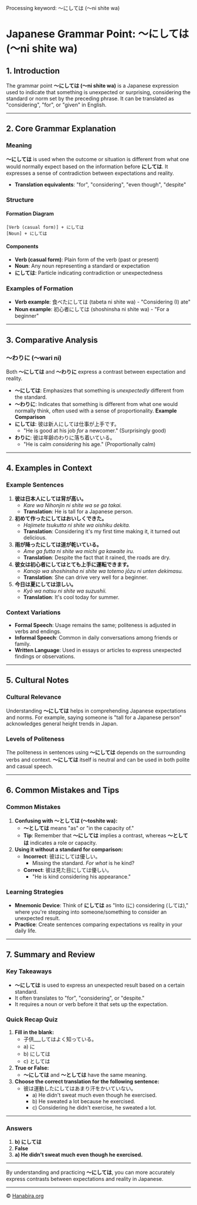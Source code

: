 Processing keyword: ～にしては (〜ni shite wa)
# Japanese Grammar Point: ～にしては (〜ni shite wa)

## 1. Introduction
The grammar point **～にしては (〜ni shite wa)** is a Japanese expression used to indicate that something is unexpected or surprising, considering the standard or norm set by the preceding phrase. It can be translated as "considering", "for", or "given" in English.

---
## 2. Core Grammar Explanation
### Meaning
**～にしては** is used when the outcome or situation is different from what one would normally expect based on the information before **にしては**. It expresses a sense of contradiction between expectations and reality.
- **Translation equivalents**: "for", "considering", "even though", "despite"
### Structure
#### Formation Diagram
```
[Verb (casual form)] + にしては
[Noun] + にしては
```
#### Components
- **Verb (casual form)**: Plain form of the verb (past or present)
- **Noun**: Any noun representing a standard or expectation
- **にしては**: Particle indicating contradiction or unexpectedness
### Examples of Formation
- **Verb example**: 食べたにしては (tabeta ni shite wa) - "Considering (I) ate"
- **Noun example**: 初心者にしては (shoshinsha ni shite wa) - "For a beginner"
---
## 3. Comparative Analysis
### ～わりに (〜wari ni)
Both **～にしては** and **～わりに** express a contrast between expectation and reality.
- **～にしては**: Emphasizes that something is *unexpectedly* different from the standard.
- **～わりに**: Indicates that something is different from what one would normally think, often used with a sense of proportionality.
**Example Comparison**
- **にしては**: 彼は新人にしては仕事が上手です。
  - "He is good at his job *for* a newcomer." (Surprisingly good)
- **わりに**: 彼は年齢のわりに落ち着いている。
  - "He is calm *considering* his age." (Proportionally calm)
---
## 4. Examples in Context
### Example Sentences
1. **彼は日本人にしては背が高い。**
   - *Kare wa Nihonjin ni shite wa se ga takai.*
   - **Translation**: He is tall for a Japanese person.
2. **初めて作ったにしてはおいしくできた。**
   - *Hajimete tsukutta ni shite wa oishiku dekita.*
   - **Translation**: Considering it's my first time making it, it turned out delicious.
3. **雨が降ったにしては道が乾いている。**
   - *Ame ga futta ni shite wa michi ga kawaite iru.*
   - **Translation**: Despite the fact that it rained, the roads are dry.
4. **彼女は初心者にしてはとても上手に運転できます。**
   - *Kanojo wa shoshinsha ni shite wa totemo jōzu ni unten dekimasu.*
   - **Translation**: She can drive very well for a beginner.
5. **今日は夏にしては涼しい。**
   - *Kyō wa natsu ni shite wa suzushii.*
   - **Translation**: It's cool today for summer.
### Context Variations
- **Formal Speech**: Usage remains the same; politeness is adjusted in verbs and endings.
- **Informal Speech**: Common in daily conversations among friends or family.
- **Written Language**: Used in essays or articles to express unexpected findings or observations.
---
## 5. Cultural Notes
### Cultural Relevance
Understanding **～にしては** helps in comprehending Japanese expectations and norms. For example, saying someone is "tall for a Japanese person" acknowledges general height trends in Japan.
### Levels of Politeness
The politeness in sentences using **～にしては** depends on the surrounding verbs and context. **～にしては** itself is neutral and can be used in both polite and casual speech.

---
## 6. Common Mistakes and Tips
### Common Mistakes
1. **Confusing with ～としては (〜toshite wa):**
   - **～としては** means "as" or "in the capacity of."
   - **Tip**: Remember that **～にしては** implies a contrast, whereas **～としては** indicates a role or capacity.
2. **Using it without a standard for comparison:**
   - **Incorrect**: 彼はにしては優しい。
     - Missing the standard. *For what* is he kind?
   - **Correct**: 彼は見た目にしては優しい。
     - "He is kind considering his appearance."
### Learning Strategies
- **Mnemonic Device**: Think of **にしては** as "Into (に) considering (しては)," where you're stepping into someone/something to consider an unexpected result.
- **Practice**: Create sentences comparing expectations vs reality in your daily life.
---
## 7. Summary and Review
### Key Takeaways
- **～にしては** is used to express an unexpected result based on a certain standard.
- It often translates to "for", "considering", or "despite."
- It requires a noun or verb before it that sets up the expectation.
### Quick Recap Quiz
1. **Fill in the blank:**
   - 子供___してはよく知っている。
   - a) に
   - b) にしては
   - c) としては
2. **True or False:**
   - **～にしては** and **～としては** have the same meaning.
3. **Choose the correct translation for the following sentence:**
   - 彼は運動したにしてはあまり汗をかいていない。
     - a) He didn't sweat much even though he exercised.
     - b) He sweated a lot because he exercised.
     - c) Considering he didn't exercise, he sweated a lot.
---
### Answers
1. **b) にしては**
2. **False**
3. **a) He didn't sweat much even though he exercised.**
---
By understanding and practicing **～にしては**, you can more accurately express contrasts between expectations and reality in Japanese.


---

© [Hanabira.org](https://hanabira.org)
